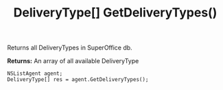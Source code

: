 ﻿---
uid: crmscript_ref_NSListAgent_GetDeliveryTypes
title: DeliveryType[] GetDeliveryTypes()
intellisense: NSListAgent.GetDeliveryTypes
keywords: NSListAgent, GetDeliveryTypes
so.topic: reference
---

Returns all DeliveryTypes in SuperOffice db.


**Returns:** An array of all available DeliveryType

```crmscript
NSListAgent agent;
DeliveryType[] res = agent.GetDeliveryTypes();
```

